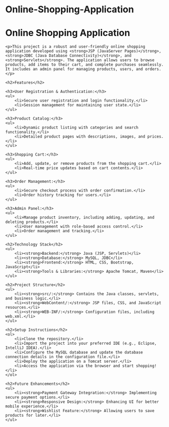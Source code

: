 # Online-Shopping-Application
 <h1>Online Shopping Application</h1>
    
    <p>This project is a robust and user-friendly online shopping application developed using <strong>JSP (JavaServer Pages)</strong>, <strong>JDBC (Java Database Connectivity)</strong>, and <strong>Servlets</strong>. The application allows users to browse products, add items to their cart, and complete purchases seamlessly. It includes an admin panel for managing products, users, and orders.</p>

    <h2>Features</h2>
    
    <h3>User Registration & Authentication:</h3>
    <ul>
        <li>Secure user registration and login functionality.</li>
        <li>Session management for maintaining user state.</li>
    </ul>

    <h3>Product Catalog:</h3>
    <ul>
        <li>Dynamic product listing with categories and search functionality.</li>
        <li>Detailed product pages with descriptions, images, and prices.</li>
    </ul>

    <h3>Shopping Cart:</h3>
    <ul>
        <li>Add, update, or remove products from the shopping cart.</li>
        <li>Real-time price updates based on cart contents.</li>
    </ul>

    <h3>Order Management:</h3>
    <ul>
        <li>Secure checkout process with order confirmation.</li>
        <li>Order history tracking for users.</li>
    </ul>

    <h3>Admin Panel:</h3>
    <ul>
        <li>Manage product inventory, including adding, updating, and deleting products.</li>
        <li>User management with role-based access control.</li>
        <li>Order management and tracking.</li>
    </ul>

    <h2>Technology Stack</h2>
    <ul>
        <li><strong>Backend:</strong> Java (JSP, Servlets)</li>
        <li><strong>Database:</strong> MySQL, JDBC</li>
        <li><strong>Frontend:</strong> HTML, CSS, Bootstrap, JavaScript</li>
        <li><strong>Tools & Libraries:</strong> Apache Tomcat, Maven</li>
    </ul>

    <h2>Project Structure</h2>
    <ul>
        <li><strong>src/:</strong> Contains the Java classes, servlets, and business logic.</li>
        <li><strong>WebContent/:</strong> JSP files, CSS, and JavaScript resources.</li>
        <li><strong>WEB-INF/:</strong> Configuration files, including web.xml.</li>
    </ul>

    <h2>Setup Instructions</h2>
    <ol>
        <li>Clone the repository.</li>
        <li>Import the project into your preferred IDE (e.g., Eclipse, IntelliJ IDEA).</li>
        <li>Configure the MySQL database and update the database connection details in the configuration file.</li>
        <li>Deploy the application on a Tomcat server.</li>
        <li>Access the application via the browser and start shopping!</li>
    </ol>

    <h2>Future Enhancements</h2>
    <ul>
        <li><strong>Payment Gateway Integration:</strong> Implementing secure payment options.</li>
        <li><strong>Responsive Design:</strong> Enhancing UI for better mobile experience.</li>
        <li><strong>Wishlist Feature:</strong> Allowing users to save products for later.</li>
    </ul>
